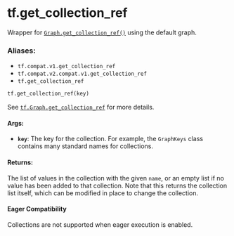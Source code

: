 <div itemscope itemtype="http://developers.google.com/ReferenceObject">
<meta itemprop="name" content="tf.get_collection_ref" />
<meta itemprop="path" content="Stable" />
</div>

# tf.get_collection_ref

Wrapper for <a href="../tf/Graph.md#get_collection_ref"><code>Graph.get_collection_ref()</code></a> using the default graph.

### Aliases:

* `tf.compat.v1.get_collection_ref`
* `tf.compat.v2.compat.v1.get_collection_ref`
* `tf.get_collection_ref`

``` python
tf.get_collection_ref(key)
```

<!-- Placeholder for "Used in" -->

See <a href="../tf/Graph.md#get_collection_ref"><code>tf.Graph.get_collection_ref</code></a>
for more details.

#### Args:


* <b>`key`</b>: The key for the collection. For example, the `GraphKeys` class contains
  many standard names for collections.


#### Returns:

The list of values in the collection with the given `name`, or an empty
list if no value has been added to that collection.  Note that this returns
the collection list itself, which can be modified in place to change the
collection.




#### Eager Compatibility
Collections are not supported when eager execution is enabled.

